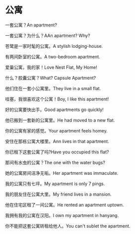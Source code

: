 # 公寓

<p><span class="chinese">一套公寓？</span><span class="english">An apartment?</span></p>

<p><span class="chinese">一套公寓？为什么？</span><span class="english">AAn apartment? Why?</span></p>

<p><span class="chinese">苍鹭是一家时髦的公寓。</span><span class="english">A stylish lodging-house.</span></p>

<p><span class="chinese">有两间卧室的公寓。</span><span class="english">A two-bedroom apartment.</span></p>

<p><span class="chinese">爱巢公寓，我的家！</span><span class="english">Love Nest Flat, My Home!</span></p>

<p><span class="chinese">什么？胶囊公寓？</span><span class="english">What? Capsule Apartment?</span></p>

<p><span class="chinese">他们住在一套小公寓里。</span><span class="english">They live in a small flat.</span></p>

<p><span class="chinese">哇塞，我很喜欢这个公寓！</span><span class="english">Boy, I like this apartment!</span></p>

<p><span class="chinese">好的公寓要快出手。</span><span class="english">Good apartments go quickly!</span></p>

<p><span class="chinese">他已搬到一套新的公寓里。</span><span class="english">He had moved to a new flat.</span></p>

<p><span class="chinese">你的公寓有家的感觉。</span><span class="english">Your apartment feels homey.</span></p>

<p><span class="chinese">安住在那栋公寓大楼里。</span><span class="english">Ann lives in that apartment.</span></p>

<p><span class="chinese">你已租下这套公寓了吗?</span><span class="english">Have you occupied this flat?</span></p>

<p><span class="chinese">那间有水虫的公寓？</span><span class="english">The one with the water bugs?</span></p>

<p><span class="chinese">她的公寓房间洁净无垢。</span><span class="english">Her apartment was immaculate.</span></p>

<p><span class="chinese">我的公寓只有七坪。</span><span class="english">My apartment is only 7 pings.</span></p>

<p><span class="chinese">我的朋友住在公寓大里。</span><span class="english">My friend lives in a mansion.</span></p>

<p><span class="chinese">他在住宅区租了一间公寓。</span><span class="english">He rented an apartment uptown.</span></p>

<p><span class="chinese">我拥有我的公寓在汉阳。</span><span class="english">I own my apartment in hanyang.</span></p>

<p><span class="chinese">你不能把这套公寓转租给他人。</span><span class="english">You can't sublet the apartment.</span></p>

